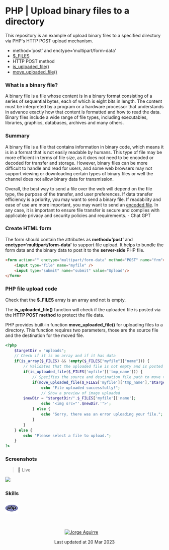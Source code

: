 # PHP | Upload binary files to a directory

This repository is an example of upload binary files to a specified directory via PHP's HTTP POST upload mechanism.

- method=’post’ and enctype=’multipart/form-data’
- [$_FILES](https://www.php.net/manual/en/reserved.variables.files.php)
- HTTP POST method
- [is_uploaded_file()](https://www.php.net/manual/en/function.is-uploaded-file.php)
- [move_uploaded_file()](https://www.php.net/manual/en/function.move-uploaded-file.php)


### What is a binary file?
A binary file is a file whose content is in a binary format consisting of a series of sequential bytes, each of which is eight bits in length. The content must be interpreted by a program or a hardware processor that understands in advance exactly how that content is formatted and how to read the data. Binary files include a wide range of file types, including executables, libraries, graphics, databases, archives and many others.


### Summary
A binary file is a file that contains information in binary code, which means it is in a format that is not easily readable by humans. This type of file may be more efficient in terms of file size, as it does not need to be encoded or decoded for transfer and storage. However, binary files can be more difficult to handle and read for users, and some web browsers may not support viewing or downloading certain types of binary files or well the channel does not allow binary data for transmission.

Overall, the best way to send a file over the web will depend on the file type, the purpose of the transfer, and user preferences. If data transfer efficiency is a priority, you may want to send a binary file. If readability and ease of use are more important, you may want to send an [encoded file](https://github.com/jlammx/php_upload_base64-encoded_binary_files_to_a_directory). In any case, it is important to ensure file transfer is secure and complies with applicable privacy and security policies and requirements. - Chat GPT


### Create HTML form

The form should contain the attributes as **method=’post’** and **enctype=’multipart/form-data’** to support file upload. It helps to bundle the form data and the binary data to post it to the **server-side** PHP file.

```html
<form action="" enctype="multipart/form-data" method="POST" name="frm">
    <input type="file" name="myfile" /> 
    <input type="submit" name="submit" value="Upload"/>
</form>
```


### PHP file upload code

Check that the **$_FILES** array is an array and not is empty.

The **is_uploaded_file()** function will check if the uploaded file is posted via the **HTTP POST method** to protect the file data. 

PHP provides built-in function **move_uploaded_file()** for uploading files to a directory. This function requires two parameters, those are the source file and the destination for the moved file.

```php
<?php
    $targetDir = "uploads";
    // Check if it is an array and if it has data
    if(is_array($_FILES) && !empty($_FILES["myfile"]["name"])) {
        // Validates that the uploaded file is not empty and is posted via the HTTP_POST method
        if(is_uploaded_file($_FILES['myfile']['tmp_name'])) {
            // Specifies the source and destination file path to move the source file to the target as specified
            if(move_uploaded_file($_FILES['myfile']['tmp_name'],"$targetDir/".$_FILES['myfile']['name'])) {
                echo "File uploaded successfully!";
                // Show a preview of image uploaded
		$newDir = "$targetDir/".$_FILES['myfile']['name'];
                echo '<img src="'.$newDir.'">';
            } else {
                echo "Sorry, there was an error uploading your file.";
            }
        }
    } else {
        echo "Please select a file to upload.";
    }
?>
```


### Screenshots

> 🔴 Live 
<p align="left">
	<a href=https://youtu.be/WNumGEPRsBI target="_blank"><img src="https://markdown-videos.deta.dev/youtube/WNumGEPRsBI" height="250"></a></img>
</p>


### Skills
<p align="left">
	<a href="https://dart.dev" target="_blank">
		<img src="https://raw.githubusercontent.com/devicons/devicon/master/icons/php/php-original.svg" alt="PHP" width="40" height="40"/>
	</a> 
</p>

<br/>

<p align="center">
	<div align="center" inline>
		<span> <a href="https://www.linkedin.com/in/jlammx/" target="_blank">
			<img src="https://content.linkedin.com/content/dam/me/business/en-us/amp/brand-site/v2/bg/LI-Logo.svg.original.svg" alt="Jorge Aguirre" height="25"/></a>
		</span>
		&nbsp;&nbsp;&nbsp;&nbsp;
	</div>
</p>

<p align="center"> Last updated at 20 Mar 2023</p>
